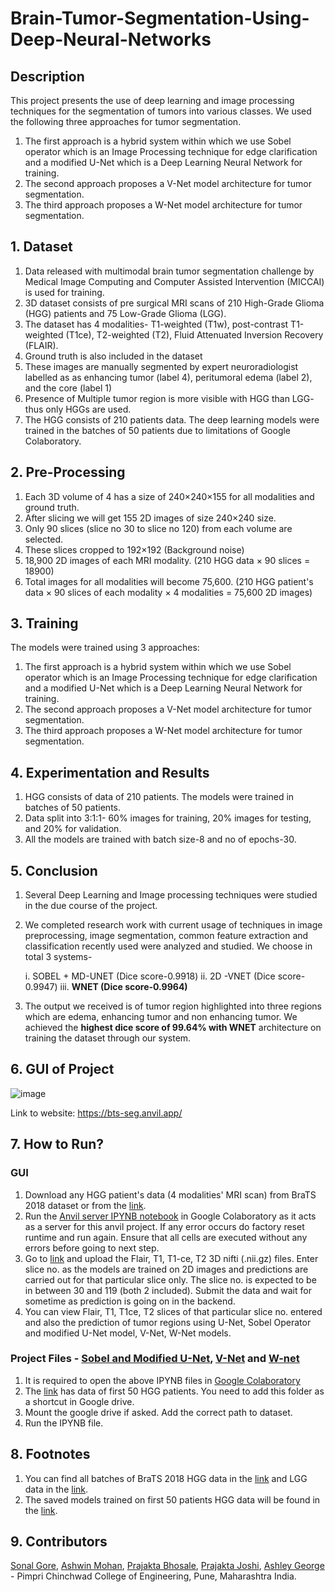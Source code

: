 # Brain-Tumor-Segmentation-Using-Deep-Neural-Networks

## Description
This project presents the use of deep learning and image processing techniques for the segmentation of tumors into various classes. We used the following three approaches for tumor segmentation.
1) The first approach is a hybrid system within which we use Sobel operator which is an Image Processing technique for edge clarification and a modified U-Net which is a Deep Learning Neural Network for training. 
2) The second approach proposes a V-Net model architecture for tumor segmentation.
3) The third approach proposes a W-Net model architecture for tumor segmentation.

## 1. Dataset

1. Data released with multimodal brain tumor segmentation challenge by Medical Image Computing and Computer Assisted Intervention (MICCAI) is used for training.
2. 3D dataset consists of pre surgical MRI scans of 210 High-Grade Glioma (HGG) patients and 75 Low-Grade Glioma (LGG).
3. The dataset has 4 modalities- T1-weighted (T1w), post-contrast T1-weighted (T1ce), T2-weighted (T2), Fluid Attenuated Inversion Recovery (FLAIR).
4. Ground truth is also included in the dataset
5. These images are manually segmented by expert neuroradiologist labelled as as enhancing tumor (label 4), peritumoral edema (label 2), and the core (label 1)
6. Presence of Multiple tumor region is more visible with HGG than LGG- thus only HGGs are used.
7. The HGG consists of 210 patients data. The deep learning models were trained in the batches of 50 patients due to limitations of Google Colaboratory.

## 2. Pre-Processing

1. Each 3D volume of 4 has a size of 240×240×155 for all modalities and ground truth.
2. After slicing we will get 155 2D images of size 240×240 size.
3. Only 90 slices (slice no 30 to slice no 120) from each volume are selected.
4. These slices cropped to  192×192 (Background noise)
5. 18,900 2D images of each MRI modality. (210 HGG data × 90 slices = 18900)
6. Total images for all modalities will become 75,600. (210 HGG patient's data × 90 slices of each modality × 4 modalities = 75,600 2D images)

## 3. Training

The models were trained using 3 approaches:
1) The first approach is a hybrid system within which we use Sobel operator which is an Image Processing technique for edge clarification and a modified U-Net which is a Deep Learning Neural Network for training. 
2) The second approach proposes a V-Net model architecture for tumor segmentation.
3) The third approach proposes a W-Net model architecture for tumor segmentation.

## 4. Experimentation and Results

1. HGG consists of data of 210 patients. The models were trained in batches of 50 patients.
2. Data split into 3:1:1- 60% images for training, 20% images for testing, and 20% for validation.
3. All the models are trained with batch size-8 and no of epochs-30.

## 5. Conclusion

1. Several Deep Learning and Image processing techniques were studied in the due course of the project. 
2. We completed research work with current usage of techniques in image preprocessing, image segmentation, common feature extraction and classification recently used were
   analyzed and studied. We choose in total 3 systems-
      
      i. SOBEL + MD-UNET (Dice score-0.9918)
      ii. 2D -VNET (Dice score-0.9947)
      iii. **WNET (Dice score-0.9964)**
3. The output we received is of tumor region highlighted into three regions which are edema, enhancing tumor and non enhancing tumor. We achieved the **highest dice score of
    99.64% with WNET** architecture on training the dataset through our system.

 
## 6. GUI of Project

![image](https://user-images.githubusercontent.com/40360231/122669670-12010880-d1dc-11eb-8845-bd2b2aef5b00.png)

Link to website: https://bts-seg.anvil.app/

## 7. How to Run?
 
### GUI

1) Download any HGG patient's data (4 modalities' MRI scan) from BraTS 2018 dataset or from the [link](https://drive.google.com/drive/folders/1sVqDB9aXVr87UIM9g7YktPJxzKOMSDA7?usp=sharing). 
2) Run the [Anvil server IPYNB notebook](https://github.com/Brain-Tumor-Segmentation/brain-tumor-segmentation-using-deep-neural-networks/blob/main/Codes/BTS_anvil_server.ipynb) in Google Colaboratory as it acts as a server for this anvil project. If any error occurs do factory reset runtime and run again. Ensure that all cells are executed without any errors before going to next step. 
3) Go to [link](https://bts-seg.anvil.app/) and upload the Flair, T1, T1-ce, T2 3D nifti (.nii.gz) files. Enter slice no. as the models are trained on 2D images and predictions are carried out for that particular slice only. The slice no. is expected to be in between 30 and 119 (both 2 included). Submit the data and wait for sometime as prediction is going on in the backend. 
4) You can view Flair, T1, T1ce, T2 slices of that particular slice no. entered and also the prediction of tumor regions using U-Net, Sobel Operator and modified U-Net model, V-Net, W-Net models. 

### Project Files - [Sobel and Modified U-Net](https://github.com/Brain-Tumor-Segmentation/brain-tumor-segmentation-using-deep-neural-networks/blob/main/Codes/Modified_U_Net_with_sobel_operator.ipynb), [V-Net](https://github.com/Brain-Tumor-Segmentation/brain-tumor-segmentation-using-deep-neural-networks/blob/main/Codes/2D_VNET.ipynb) and [W-net](https://github.com/Brain-Tumor-Segmentation/brain-tumor-segmentation-using-deep-neural-networks/blob/main/Codes/W_net_resblock.ipynb)

1. It is required to open the above IPYNB files in [Google Colaboratory](https://colab.research.google.com/)
2. The [link](https://drive.google.com/drive/u/2/folders/1sVqDB9aXVr87UIM9g7YktPJxzKOMSDA7) has data of first 50 HGG patients. You need to add this folder as a shortcut in Google drive.
3. Mount the google drive if asked. Add the correct path to dataset.
4. Run the IPYNB file.


## 8. Footnotes

1. You can find all batches of BraTS 2018 HGG data in the [link](https://drive.google.com/drive/folders/1_97pAToVAow2BOaPFvB2qHGCAoyB41m6?usp=sharing) and LGG data in the [link](https://drive.google.com/drive/folders/1l_H6nlGtXHDx4ie5_yg7mpx7gYMdQgfR?usp=sharing).
2. The saved models trained on first 50 patients HGG data will be found in the [link](https://drive.google.com/drive/folders/1hst3tiH6nk4IexlUiL32eVHvnb_MR7Z7?usp=sharing).

## 9. Contributors

[Sonal Gore](mailto:sonalgore@gmail.com), [Ashwin Mohan](mailto:mohanashwin999@gmail.com), [Prajakta Bhosale](mailto:prajatabhosale3333@gmail.com), [Prajakta Joshi](mailto:prajakta.joshi1999@gmail.com), [Ashley George](mailto:ashleygeorge1999@gmail.com) - Pimpri Chinchwad College of Engineering, Pune, Maharashtra India.
